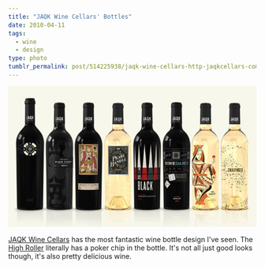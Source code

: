 ```yaml
---
title: "JAQK Wine Cellars' Bottles"
date: 2010-04-11
tags:
  - wine
  - design
type: photo
tumblr_permalink: post/514225938/jaqk-wine-cellars-http-jaqkcellars-com-has
---
```


![](./jaqk.png)

[JAQK Wine Cellars](http://jaqkcellars.com/) has the most fantastic wine bottle design I've seen. The [High Roller](http://jaqkcellars.com/wine-jaqk-cellars-wine-collection-napa-valley-sonoma-coast/high-roller) literally has a poker chip in the bottle. It's not all just good looks though, it's also pretty delicious wine.
